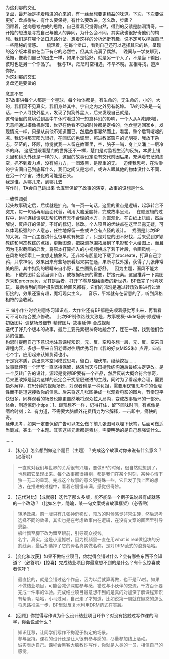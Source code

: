 为这刹那的交汇  
复盘，最开始是抱着精进的心来的，有一丝丝想要更精益的味道。下次，下次要做更好，盘点得失，有什么要保持，有什么要改进，怎么改，步骤？  
回顾着，逆向思考完成的思路，自己看着只觉得自然，得到的反馈是脑洞清奇。一开始的想法是寻找自己与他人的异同，为什么会不同，其实我也很好奇他们的构想。我们是在哪个岔口思路分岔，想着这样的分析还挺有趣，说不定可以挖掘自己一些隐秘的情感。    
梳理着，在每个岔口，看到自己还可以选择其它的路，呈现的这个版本看似在当下有它的必然性，但其实充满了偶然。  
晚间与一学友聊到，感慨，像我们自己的出生一样，如果不是恰好，就是另一个人了，不是当下输出，彼时也是另一个作品了。  
我与TA，茫茫时空相遇，不早不晚，互相寻找，道声你好。  
为这刹那的交汇  
复盘还是要做的  

念念不忘  
BP故事讲每个人都是一个星球，每个物体都是，有生命的，无生命的，小的，大的，我们窥不见真实，我们身处其中。宇宙之内之外另有乾坤。 
TA的起头是一句话，一个人寻找外星人，发现了狗狗外星人，后来发现自己就是。  
这句话里的意境受到高中午休时看过的一短篇科幻的影响，一个人从A城到B城，无意间通过摄像机得知，世界在他看不见的时候都是定格的，他仓皇逃回家乡，发现情况一样，只是从前他不知道而已，然后故事戛然而止。看罢，整个后背嗖嗖的凉。我记得那天阳光很好，在回忆的色调里，照进教室窗户的光明亮，我放下杂志，茫茫的，环顾，惊觉就我一人留在教室里，空，脑子一嗡，身上又涌上一层冷冷的麻。
这感觉跟看楚门的世界还不一样，楚门是对监视生活的反抗，本质上镜头里和镜头外还是一样的人，这里的故事设定没有交代前因后果，充满着苍茫的虚空，抓不到着力点，没有施力方，一团漆黑，是厚重的无。  
迫使我思考，在浩渺的宇宙间自己到底算什么，我们之间又是怎样，或许人跟其他的物体没什么不同，在另一个宇宙，进化的可能是石头。  
我是谁，从哪儿来，到哪儿去  
写作时，TA会自己跳出来 
仓库里保留了故事的演变，故事的设想是什么  

一致性圆弧  
起头故事确定后，后续就是扩充，每一页一句话，这里的重点是逻辑，起承转合不突兀，每一句话再用画面代替，利用大脑爱脑补，完成故事呈现。  
在顺逻辑的过程中，远程连线请朋友帮忙听有无不合理的地方，为直观化，在白纸上尬画，然后解说，反应好的保留，不好的标记，修改。个人项目的优缺点在这里显露无疑，可以体现极强的个人意志，任性地保留一些或许会有点怪的设计。  
找图是此次BP的大坑，每一页主要讲什么很早就有概念了，只是对应的图不好找，后来受到罗颖教练和阿杰教练的点拨，更新图源，把探测范围拓展到了电影和个人绘图上，而且因为电影截图的启发，将原本打算插入的小视频换成了若干片段，令画风统一。  
在风格的探索上一度想走抽象风，还非常有胆量地下载了procreate，打算自己涂鸦，只求神似，效果出来有些场景看起来实在迷，果断寻找外援，获得了几张非常美的图，其中狗狗的眼睛来自小野，星空图购自舒舒。  
因为主题，画风不能太艳，下载的图片会适当调下色，或根据场景的需要，拼接元素。这里推荐一下美图秀秀和procreate，尤其是后者，打开了零基础绘画者的新世界。BP做完了也喜欢玩。 
最后得到的图片摄影风和绘画风都有，它们的鸿沟是通过转场效果进行过渡衔接的，效果还蛮有趣，魔幻现实主义。  
音乐，平常就有在留意的了，听到风格相符的会收藏。

三
做小作业时会刻意练习知识点，大作业还有BP都是先顺着感觉写出来，再看看可不可以结合要点修改。  
此次BP制作路线大致是，故事梗概-slide场景-顺逻辑-初版图片-调整场景细节-精修图片-故事延伸-合成视频  
迭代了好几个版本的故事，最后主要元素很神奇地融合了，连在一起，找到他们合适的位置。  
构思时提醒自己下意识地注意课程知识，元、反、空和多想一层，元、反、空来自课程内容，多想一层来自阳老师对往期优秀习作《我的好友MISS朱》点评，四点七个字，应用起来认知负荷也小。  
于是究本质，跳出原本空间模式思考，留白，埋伏笔，继续挖掘……  
故事延伸有一个环节一直坚持保留，路演当天与田捷教练沟通后最终决定更改。是一个反转广告的设计，源起是觉得BP要有一个产品，然后反转大概会符合惊奇，后来更改掉是因为这样的设定会干扰层层递进的主线，同时为了看起来合理，需要额外解释，在5分钟的视频场景，对观者也是一种负担，需要用逻辑思考你的合理性而不是迅速接收你的信息。后来将这几张图换成一张观看电影的图片，节奏短平快很多，同样观看的场景也能更自然地将观众拉入局内，变成故事循环的一部分。  
体会，制造惊奇小tips：1、跟预想不一样，记得打住，留下回味时间，有点像是啊哈时刻；2、有力道，不需要大脑额外花费精力为它解释，一击即中，痛快的奇。  
延伸思考，如果一定要保留广告可以怎么做？前几张图可以埋下伏笔，后面可做适当删减，突出一个主题。其实这些元素都是素材，需要明确的是自己想强调什么。  

……
1. 【初心】怎么想到做这个题目（主题）？完成这个故事对你来说有什么意义？（必答哟）  
> 一直就对我们与世界的关系很有兴趣，要做BP的时候，很自然就想到了，也想把它呈现出来。每个故事都很特别，都是我们在某个时刻，某种心情下独一无二的呈现。完成这个故事的意义更特殊一些，它启发了我上面的想法，在推进的过程中，看着它慢慢丰满，感觉很奇妙。 

2. 【迭代对比】【成就感】迭代了那么多版，能不能举一个例子说说最有成就感的一个改动？（比如名字，隐喻，某一句文案或者故事框架）（必答哟）  
> 转场效果。前一版只有几张神奇移动，预放的时候感觉非常生硬，然后思考选择不同的效果，其实也是在考虑故事内在逻辑，在没有文案的画面里引导思路。  
枫叶飘至脚下改为飘至眼前，引导观众视线。  
名字，真实。这是小遗憾啦，因为视频里一直在用what is real做组块的分割线索，最后却选择了它的译名真实做名称，是对DRM范式的浪费哈哈。  

3. 【变化和收获】如果不做结业项目，你觉得会错过什么？会有哪些东西不会知道？（必答哟）【惊喜】完成结业项目你最意想不到的是什么？有什么惊喜或者惊吓？  
> 最直接的，就是会错过这个作品，因为以后就算再做，也不是TA啦。如果不做结业项目，可能会减少深度参与感，错过与小伙伴的交流，千方百计要完成一件事的体验。完成结业项目最意想不到的是真的对加深了解课程知识有帮助，哈哈，小马过河，自己走了才知道，比如说第一周就在疑惑的怎么将思路推进一步，BP里就反复地利用DRM范式在实践。  

4. 【回顾】你觉得写作课为什么设计结业项目环节？对没有接触过写作课的同学，你会说点什么？  
> 知识迁移，让同学们写作不拘泥于特定的场景。  
参与坚持。课程的设计还是让人很有参与感的，尽量参加线上活动。  
诚实表达自己。课程会黑客大脑教你写作，你就是人类的一员，相信自己的感觉。  

